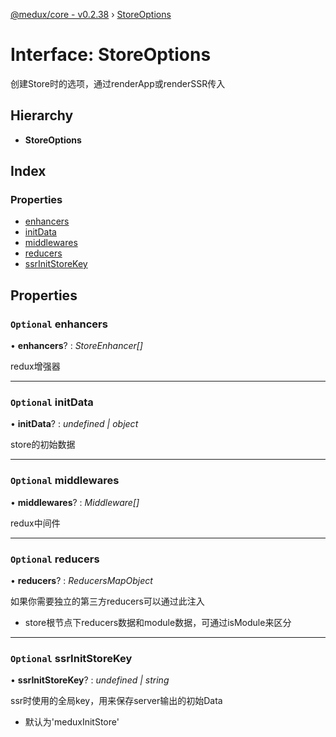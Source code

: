 [@medux/core - v0.2.38](../README.md) › [StoreOptions](storeoptions.md)

# Interface: StoreOptions

创建Store时的选项，通过renderApp或renderSSR传入

## Hierarchy

* **StoreOptions**

## Index

### Properties

* [enhancers](storeoptions.md#optional-enhancers)
* [initData](storeoptions.md#optional-initdata)
* [middlewares](storeoptions.md#optional-middlewares)
* [reducers](storeoptions.md#optional-reducers)
* [ssrInitStoreKey](storeoptions.md#optional-ssrinitstorekey)

## Properties

### `Optional` enhancers

• **enhancers**? : *StoreEnhancer[]*

redux增强器

___

### `Optional` initData

• **initData**? : *undefined | object*

store的初始数据

___

### `Optional` middlewares

• **middlewares**? : *Middleware[]*

redux中间件

___

### `Optional` reducers

• **reducers**? : *ReducersMapObject*

如果你需要独立的第三方reducers可以通过此注入
- store根节点下reducers数据和module数据，可通过isModule来区分

___

### `Optional` ssrInitStoreKey

• **ssrInitStoreKey**? : *undefined | string*

ssr时使用的全局key，用来保存server输出的初始Data
- 默认为'meduxInitStore'
